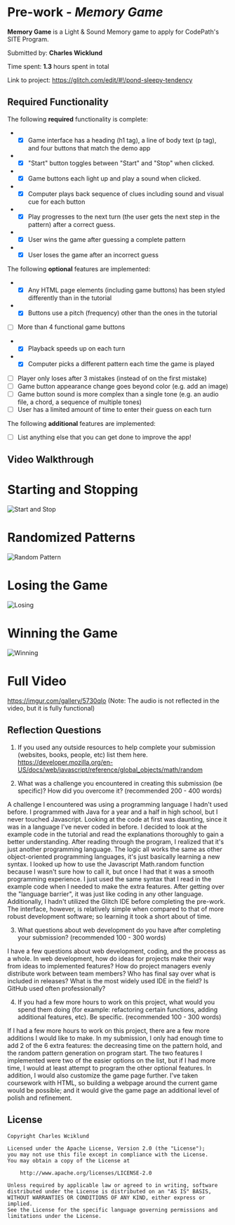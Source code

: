 # Pre-work - *Memory Game*

**Memory Game** is a Light & Sound Memory game to apply for CodePath's SITE Program. 

Submitted by: **Charles Wicklund**

Time spent: **1.3** hours spent in total

Link to project: https://glitch.com/edit/#!/pond-sleepy-tendency

## Required Functionality

The following **required** functionality is complete:

* - [X] Game interface has a heading (h1 tag), a line of body text (p tag), and four buttons that match the demo app
* - [X] "Start" button toggles between "Start" and "Stop" when clicked. 
* - [X] Game buttons each light up and play a sound when clicked. 
* - [X] Computer plays back sequence of clues including sound and visual cue for each button
* - [X] Play progresses to the next turn (the user gets the next step in the pattern) after a correct guess. 
* - [X] User wins the game after guessing a complete pattern
* - [X] User loses the game after an incorrect guess

The following **optional** features are implemented:

* - [X] Any HTML page elements (including game buttons) has been styled differently than in the tutorial
* - [X] Buttons use a pitch (frequency) other than the ones in the tutorial
* [ ] More than 4 functional game buttons
* - [X] Playback speeds up on each turn
* - [X] Computer picks a different pattern each time the game is played
* [ ] Player only loses after 3 mistakes (instead of on the first mistake)
* [ ] Game button appearance change goes beyond color (e.g. add an image)
* [ ] Game button sound is more complex than a single tone (e.g. an audio file, a chord, a sequence of multiple tones)
* [ ] User has a limited amount of time to enter their guess on each turn

The following **additional** features are implemented:

- [ ] List anything else that you can get done to improve the app!

## Video Walkthrough
# Starting and Stopping
![Start and Stop](https://cdn.glitch.com/b1eb3703-70ee-4a3f-b444-c6ba7e218661%2FstartStop.gif?v=1616604047414)
# Randomized Patterns
![Random Pattern](https://cdn.glitch.com/b1eb3703-70ee-4a3f-b444-c6ba7e218661%2FrandomPattern.gif?v=1616604786031)
# Losing the Game
![Losing](https://cdn.glitch.com/b1eb3703-70ee-4a3f-b444-c6ba7e218661%2Floss.gif?v=1616604779199)
# Winning the Game
![Winning](https://cdn.glitch.com/b1eb3703-70ee-4a3f-b444-c6ba7e218661%2Fwin.gif?v=1616604781038)
# Full Video
https://imgur.com/gallery/5730qIo
(Note: The audio is not reflected in the video, but it is fully functional)


## Reflection Questions
1. If you used any outside resources to help complete your submission (websites, books, people, etc) list them here. 
https://developer.mozilla.org/en-US/docs/web/javascript/reference/global_objects/math/random

2. What was a challenge you encountered in creating this submission (be specific)? How did you overcome it? (recommended 200 - 400 words) 

  A challenge I encountered was using a programming language I hadn't used before. I programmed with Java 
for a year and a half in high school, but I never touched Javascript. Looking at the code at first was 
daunting, since it was in a language I've never coded in before. I decided to look at the example code in
the tutorial and read the explanations thoroughly to gain a better understanding. After reading through the 
program, I realized that it's just another programming language. The logic all works the same as other 
object-oriented programming languages, it's just basically learning a new syntax. I looked up how to use 
the Javascript Math.random function because I wasn't sure how to call it, but once I had that it was a 
smooth programming experience. I just used the same syntax that I read in the example code when I needed 
to make the extra features. After getting over the "language barrier", it was just like coding in any other 
language. Additionally, I hadn't utilized the Glitch IDE before completing the pre-work. The interface, 
however, is relatively simple when compared to that of more robust development software; so learning it
took a short about of time.

3. What questions about web development do you have after completing your submission? (recommended 100 - 300 words) 
  
  I have a few questions about web development, coding, and the process as a whole. In web development, how
  do ideas for projects make their way from ideas to implemented features? How do project managers evenly 
  distribute work between team members? Who has final say over what is included in releases? What is the most 
  widely used IDE in the field? Is GitHub used often professionally? 

4. If you had a few more hours to work on this project, what would you spend them doing (for example: refactoring certain functions, adding additional features, etc). Be specific. (recommended 100 - 300 words) 

  If I had a few more hours to work on this project, there are a few more additions I would like to make. 
In my submission, I only had enough time to add 2 of the 6 extra features: the decreasing time on the 
pattern hold, and the random pattern generation on program start. The two features I implemented were
two of the easier options on the list, but if I had more time, I would at least attempt to program the 
other optional features. In addition, I would also customize the game page further. I've taken coursework 
with HTML, so building a webpage around the current game would be possible; and it would give the game
page an additional level of polish and refinement.



## License

    Copyright Charles Wciklund

    Licensed under the Apache License, Version 2.0 (the "License");
    you may not use this file except in compliance with the License.
    You may obtain a copy of the License at

        http://www.apache.org/licenses/LICENSE-2.0

    Unless required by applicable law or agreed to in writing, software
    distributed under the License is distributed on an "AS IS" BASIS,
    WITHOUT WARRANTIES OR CONDITIONS OF ANY KIND, either express or implied.
    See the License for the specific language governing permissions and
    limitations under the License.
